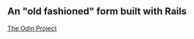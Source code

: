 ## An "old fashioned" form built with Rails

[The Odin Project](http://www.theodinproject.com/ruby-on-rails/forms)